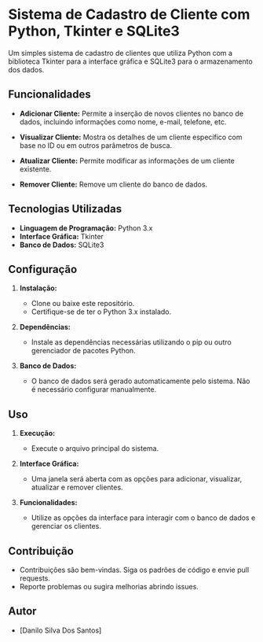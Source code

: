 # Sistema de Cadastro de Cliente com Python, Tkinter e SQLite3

Um simples sistema de cadastro de clientes que utiliza Python com a biblioteca Tkinter para a interface gráfica e SQLite3 para o armazenamento dos dados.

## Funcionalidades

- **Adicionar Cliente:** Permite a inserção de novos clientes no banco de dados, incluindo informações como nome, e-mail, telefone, etc.
  
- **Visualizar Cliente:** Mostra os detalhes de um cliente específico com base no ID ou em outros parâmetros de busca.
  
- **Atualizar Cliente:** Permite modificar as informações de um cliente existente.
  
- **Remover Cliente:** Remove um cliente do banco de dados.

## Tecnologias Utilizadas

- **Linguagem de Programação:** Python 3.x
- **Interface Gráfica:** Tkinter
- **Banco de Dados:** SQLite3

## Configuração

1. **Instalação:**
   - Clone ou baixe este repositório.
   - Certifique-se de ter o Python 3.x instalado.

2. **Dependências:**
   - Instale as dependências necessárias utilizando o pip ou outro gerenciador de pacotes Python.

3. **Banco de Dados:**
   - O banco de dados será gerado automaticamente pelo sistema. Não é necessário configurar manualmente.

## Uso

1. **Execução:**
   - Execute o arquivo principal do sistema.

2. **Interface Gráfica:**
   - Uma janela será aberta com as opções para adicionar, visualizar, atualizar e remover clientes.

3. **Funcionalidades:**
   - Utilize as opções da interface para interagir com o banco de dados e gerenciar os clientes.

## Contribuição

- Contribuições são bem-vindas. Siga os padrões de código e envie pull requests.
- Reporte problemas ou sugira melhorias abrindo issues.

## Autor

- [Danilo Silva Dos Santos]
